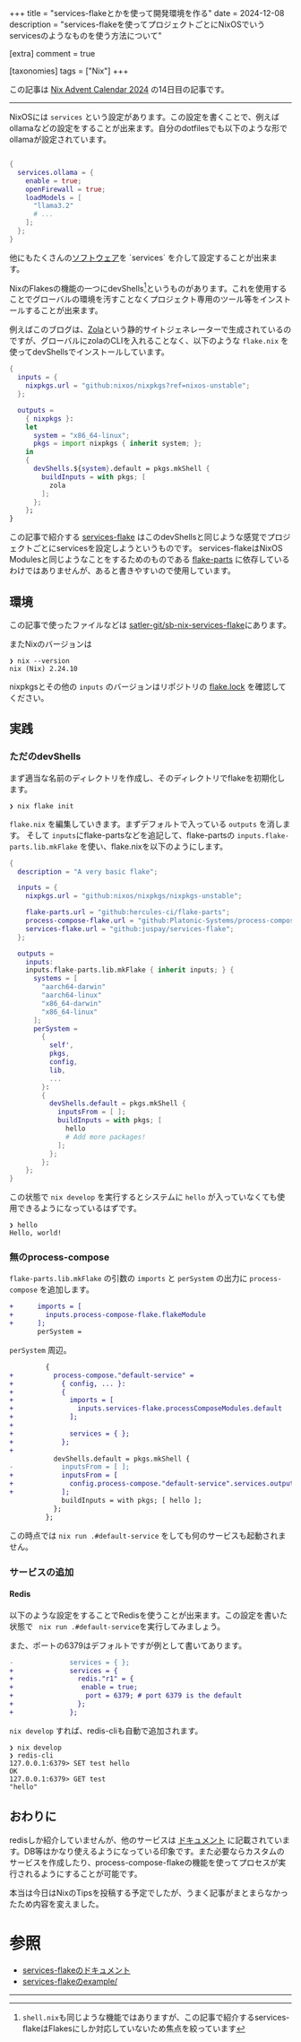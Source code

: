 +++
title = "services-flakeとかを使って開発環境を作る"
date = 2024-12-08
description = "services-flakeを使ってプロジェクトごとにNixOSでいうservicesのようなものを使う方法について"

[extra]
comment = true

[taxonomies]
tags = ["Nix"]
+++

この記事は [Nix Advent Calendar 2024](https://adventar.org/calendars/10086) の14日目の記事です。

---

NixOSには `services` という設定があります。この設定を書くことで、例えばollamaなどの設定をすることが出来ます。自分のdotfilesでも以下のような形でollamaが設定されています。

```nix

{
  services.ollama = {
    enable = true;
    openFirewall = true;
    loadModels = [
      "llama3.2"
      # ...
    ];
  };
}
```

他にもたくさんの[ソフトウェア](https://search.nixos.org/options?query=services.)を `services` を介して設定することが出来ます。

NixのFlakesの機能の一つにdevShells[^1]というものがあります。これを使用することでグローバルの環境を汚すことなくプロジェクト専用のツール等をインストールすることが出来ます。

例えばこのブログは、[Zola](https://github.com/getzola/zola/)という静的サイトジェネレーターで生成されているのですが、グローバルにzolaのCLIを入れることなく、以下のような `flake.nix` を使ってdevShellsでインストールしています。

```nix
{
  inputs = {
    nixpkgs.url = "github:nixos/nixpkgs?ref=nixos-unstable";
  };

  outputs =
    { nixpkgs }:
    let
      system = "x86_64-linux";
      pkgs = import nixpkgs { inherit system; };
    in
    {
      devShells.${system}.default = pkgs.mkShell {
        buildInputs = with pkgs; [
          zola
        ];
      };
    };
}
```

この記事で紹介する [services-flake](https://github.com/juspay/services-flake) はこのdevShellsと同じような感覚でプロジェクトごとにservicesを設定しようというものです。
services-flakeはNixOS Modulesと同じようなことをするためのものである [flake-parts](https://github.com/hercules-ci/flake-parts) に依存しているわけではありませんが、あると書きやすいので使用しています。


## 環境

この記事で使ったファイルなどは [satler-git/sb-nix-services-flake](https://github.com/satler-git/sb-nix-services-flake)にあります。

またNixのバージョンは

```shell
❯ nix --version
nix (Nix) 2.24.10
```

nixpkgsとその他の `inputs` のバージョンはリポジトリの [flake.lock](https://github.com/satler-git/sb-nix-services-flake/blob/dd8f2ad0d368a03ab95d651a547d194b83f7186b/flake.lock) を確認してください。

## 実践

### ただのdevShells

まず適当な名前のディレクトリを作成し、そのディレクトリでflakeを初期化します。

```shell
❯ nix flake init
```

`flake.nix` を編集していきます。まずデフォルトで入っている `outputs` を消します。
そして `inputs`にflake-partsなどを追記して、flake-partsの `inputs.flake-parts.lib.mkFlake` を使い、flake.nixを以下のようにします。

```nix
{
  description = "A very basic flake";

  inputs = {
    nixpkgs.url = "github:nixos/nixpkgs/nixpkgs-unstable";

    flake-parts.url = "github:hercules-ci/flake-parts";
    process-compose-flake.url = "github:Platonic-Systems/process-compose-flake";
    services-flake.url = "github:juspay/services-flake";
  };

  outputs =
    inputs:
    inputs.flake-parts.lib.mkFlake { inherit inputs; } {
      systems = [
        "aarch64-darwin"
        "aarch64-linux"
        "x86_64-darwin"
        "x86_64-linux"
      ];
      perSystem =
        {
          self',
          pkgs,
          config,
          lib,
          ...
        }:
        {
          devShells.default = pkgs.mkShell {
            inputsFrom = [ ];
            buildInputs = with pkgs; [
              hello
              # Add more packages!
            ];
          };
        };
    };
}
```

この状態で `nix develop` を実行するとシステムに `hello` が入っていなくても使用できるようになっているはずです。

```shell
❯ hello
Hello, world!
```

### 無のprocess-compose

`flake-parts.lib.mkFlake` の引数の `imports` と `perSystem` の出力に `process-compose` を追加します。

```diff
+      imports = [
+        inputs.process-compose-flake.flakeModule
+      ];
       perSystem =
```

`perSystem` 周辺。

```diff
         {
+          process-compose."default-service" =
+            { config, ... }:
+            {
+              imports = [
+                inputs.services-flake.processComposeModules.default
+              ];
+
+              services = { };
+            };
+
           devShells.default = pkgs.mkShell {
-            inputsFrom = [ ];
+            inputsFrom = [
+              config.process-compose."default-service".services.outputs.devShell
+            ];
             buildInputs = with pkgs; [ hello ];
           };
         };
```

この時点では `nix run .#default-service` をしても何のサービスも起動されません。

### サービスの追加

#### Redis

以下のような設定をすることでRedisを使うことが出来ます。この設定を書いた状態で ` nix run .#default-service`を実行してみましょう。

また、ポートの6379はデフォルトですが例として書いてあります。
```diff
-              services = { };
+              services = {
+                redis."r1" = {
+                 enable = true;
+                  port = 6379; # port 6379 is the default
+                };
+              };
```

`nix develop` すれば、redis-cliも自動で追加されます。

```shell
❯ nix develop
❯ redis-cli
127.0.0.1:6379> SET test hello
OK
127.0.0.1:6379> GET test
"hello"
```

## おわりに

redisしか紹介していませんが、他のサービスは [ドキュメント](https://community.flake.parts/services-flake/services) に記載されています。DB等はかなり使えるようになっている印象です。また必要ならカスタムのサービスを作成したり、process-compose-flakeの機能を使ってプロセスが実行されるようにすることが可能です。

本当は今日はNixのTipsを投稿する予定でしたが、うまく記事がまとまらなかったため内容を変えました。

# 参照

- [services-flakeのドキュメント](https://community.flake.parts/services-flake/start)
- [services-flakeのexample/](https://github.com/juspay/services-flake/tree/9cf03e68a1fe33822f1a444ea47a7a9bce15e01e/example)

---

[^1]: `shell.nix`も同じような機能ではありますが、この記事で紹介するservices-flakeはFlakesにしか対応していないため焦点を絞っています
